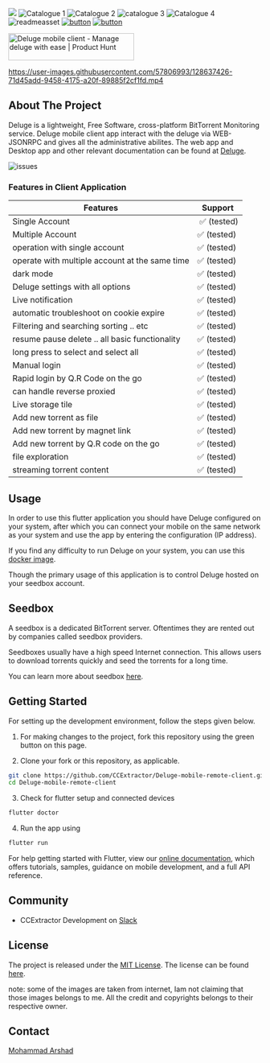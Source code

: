 ![](https://i.imgur.com/emdyzUf.png)
![Catalogue 1](https://i.imgur.com/AcsglH8.png)
![Catalogue 2](https://i.imgur.com/b3d5lCs.png)
![catalogue 3](https://i.imgur.com/X2AG1mA.png)
![Catalogue 4](https://i.imgur.com/qhCSXlH.png)
![readmeasset](https://user-images.githubusercontent.com/57806993/123543677-5efd5580-d76d-11eb-8213-e6f54188cdae.png)
[![button](https://play.google.com/intl/en_us/badges/static/images/badges/en_badge_web_generic.png)](https://play.google.com/store/apps/details?id=com.cc_extractor.deluge_client)
[![button](https://www.gyaantapari.com/wp-content/uploads/2020/02/download-here.png)](https://github.com/CCExtractor/Deluge-mobile-remote-client/releases)

<a href="https://www.producthunt.com/posts/deluge-mobile-client?utm_source=badge-featured&utm_medium=badge&utm_souce=badge-deluge-mobile-client" target="_blank"><img src="https://api.producthunt.com/widgets/embed-image/v1/featured.svg?post_id=304533&theme=dark" alt="Deluge mobile client - Manage deluge with ease | Product Hunt" style="width: 250px; height: 54px;" width="250" height="54" /></a>










https://user-images.githubusercontent.com/57806993/128637426-71d45add-9458-4175-a20f-89885f2cf1fd.mp4










## About The Project
Deluge is a lightweight, Free Software, cross-platform BitTorrent Monitoring service.
    Deluge mobile client app interact with the deluge via WEB-JSONRPC and gives all the  administrative abilites. The web app and Desktop app and other relevant documentation can be found at
    <a href="https://deluge-torrent.org" target="_blank">Deluge</a>.
  
  ![issues](https://img.shields.io/github/issues/CCExtractor/Deluge-mobile-remote-client)

### Features in Client Application
| Features                                       | Support         |
|------------------------------------------------|-----------------|
| Single Account                                 |  ✅ (tested)     |
| Multiple Account                               | ✅ (tested)      |
| operation with single account                  | ✅ (tested)      |
| operate with multiple account at the same time | ✅ (tested)      |
| dark mode                                      | ✅ (tested)      |
| Deluge settings with all options               | ✅ (tested)      |
| Live notification                              | ✅ (tested)      |
| automatic troubleshoot on cookie expire        | ✅ (tested)      |
| Filtering and searching sorting .. etc         | ✅ (tested)      |
| resume pause delete .. all basic functionality | ✅ (tested)      |
| long press to select and select all            | ✅ (tested)      |
| Manual login                                   | ✅ (tested)      |
| Rapid login by Q.R Code on the go              | ✅ (tested)      |
| can handle reverse proxied                     | ✅ (tested)      |
| Live storage tile                              | ✅ (tested)      |
| Add new torrent as file                        | ✅ (tested)      |
| Add new torrent by magnet link                 | ✅ (tested)      |
| Add new torrent by Q.R code on the go          | ✅ (tested)      |
| file exploration                               |✅ (tested)  
| streaming torrent content                      | ✅ (tested)  |

## Usage

In order to use this flutter application you should have Deluge configured on your system, after which you can connect your mobile on the same network as your system and use the app by entering the configuration (IP address).

If you find any difficulty to run Deluge on your system, you can use this [docker image](https://hub.docker.com/r/linuxserver/deluge).

Though the primary usage of this application is to control Deluge hosted on your seedbox account.

## Seedbox

A seedbox is a dedicated BitTorrent server. Oftentimes they are rented out by companies called seedbox providers.

Seedboxes usually have a high speed Internet connection. This allows users to download torrents quickly and seed the torrents for a long time.

You can learn more about seedbox [here](https://en.wikipedia.org/wiki/Seedbox).




## Getting Started

For setting up the development environment, follow the steps given below.

1. For making changes to the project, fork this repository using the green button on this page.

2. Clone your fork or this repository, as applicable.

```bash
git clone https://github.com/CCExtractor/Deluge-mobile-remote-client.git
cd Deluge-mobile-remote-client
```

3. Check for flutter setup and connected devices

```bash
flutter doctor
```

4. Run the app using 
```bash
flutter run 
```

For help getting started with Flutter, view our
[online documentation](https://flutter.dev/docs), which offers tutorials,
samples, guidance on mobile development, and a full API reference.

## Community

* CCExtractor Development on [Slack](https://rhccgsoc15.slack.com/)

## License

The project is released under the [MIT License](http://www.opensource.org/licenses/mit-license.php). The license can be found [here](LICENSE).




note: some of the images are taken from internet, Iam not claiming that those images belongs to me. All the credit and copyrights belongs to their respective owner.
## Contact
<a href="https://www.linkedin.com/in/arshadverified/" target="_blank">Mohammad Arshad</a>



